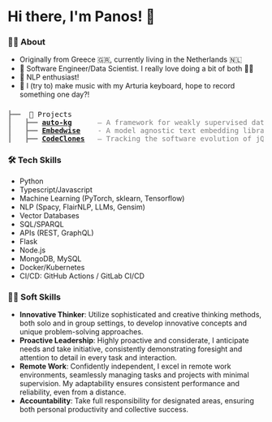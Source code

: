 # Hi there, I'm Panos! 👋

### 🙋‍♂️ About

- Originally from Greece 🇬🇷, currently living in the Netherlands 🇳🇱
- 💎 Software Engineer/Data Scientist. I really love doing a bit of both 💪🏻
- 💬 NLP enthusiast!
- 🎹 I (try to) make music with my Arturia keyboard, hope to record something one day?!

### 

<pre style="font-family:Menlo,'DejaVu Sans Mono',consolas,'Courier New',monospace">
<span style="color: #808080; text-decoration-color: #808080">┣━━ </span> 🚀 Projects
<span style="color: #808080; text-decoration-color: #808080">┃   ┣━━ </span><span style="font-weight: bold"><a href="https://github.com/PanosBn/auto-kg">auto-kg</a></span>  <span style="color: #808080; text-decoration-color: #808080">    — A framework for weakly supervised data annotation, Entity Recognition and Relation Classification model training</span>
<span style="color: #808080; text-decoration-color: #808080">┃   ┣━━ </span><span style="font-weight: bold"><a href="⏳">Embedwise</a></span>  <span style="color: #808080; text-decoration-color: #808080">  - A model agnostic text embedding library</span>
<span style="color: #808080; text-decoration-color: #808080">┃   ┣━━ </span><span style="font-weight: bold"><a href="https://github.com/PanosBn/Code-Clones">CodeClones</a></span>  <span style="color: #808080; text-decoration-color: #808080"> — Tracking the software evolution of jQuery versions</span>
</pre>  

### 🛠 Tech Skills

- Python
- Typescript/Javascript
- Machine Learning (PyTorch, sklearn, Tensorflow)
- NLP (Spacy, FlairNLP, LLMs, Gensim)
- Vector Databases
- SQL/SPARQL
- APIs (REST, GraphQL)
- Flask
- Node.js
- MongoDB, MySQL
- Docker/Kubernetes
- CI/CD: GitHub Actions / GitLab CI/CD 


### 🧘🏻 Soft Skills

- **Innovative Thinker**: Utilize sophisticated and creative thinking methods, both solo and in group settings, to develop innovative concepts and unique problem-solving approaches.
- **Proactive Leadership**: Highly proactive and considerate, I anticipate needs and take initiative, consistently demonstrating foresight and attention to detail in every task and interaction.
- **Remote Work**: Confidently independent, I excel in remote work environments, seamlessly managing tasks and projects with minimal supervision. My adaptability ensures consistent performance and reliability, even from a distance.
- **Accountability**: Take full responsibility for designated areas, ensuring both personal productivity and collective success.


